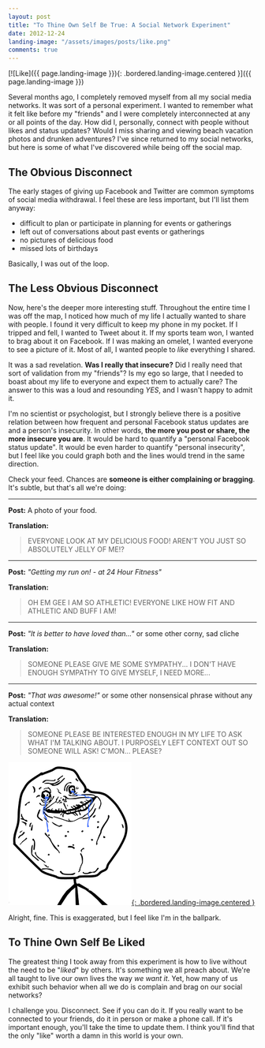 ```yaml
---
layout: post
title: "To Thine Own Self Be True: A Social Network Experiment"
date: 2012-12-24
landing-image: "/assets/images/posts/like.png"
comments: true
---
```


[![Like]({{ page.landing-image }}){: .bordered.landing-image.centered }]({{ page.landing-image }})

Several months ago, I completely removed myself from all my social media networks. It was sort of a personal experiment. I wanted to remember what it felt like before my "friends" and I were completely interconnected at any or all points of the day. How did I, personally, connect with people without likes and status updates? Would I miss sharing and viewing beach vacation photos and drunken adventures? I've since returned to my social networks, but here is some of what I've discovered while being off the social map.

## The Obvious Disconnect

The early stages of giving up Facebook and Twitter are common symptoms of social media withdrawal. I feel these are less important, but I'll list them anyway:

* difficult to plan or participate in planning for events or gatherings
* left out of conversations about past events or gatherings
* no pictures of delicious food
* missed lots of birthdays

Basically, I was out of the loop.

## The Less Obvious Disconnect

Now, here's the deeper more interesting stuff. Throughout the entire time I was off the map, I noticed how much of my life I actually wanted to share with people. I found it very difficult to keep my phone in my pocket. If I tripped and fell, I wanted to Tweet about it. If my sports team won, I wanted to brag about it on Facebook. If I was making an omelet, I wanted everyone to see a picture of it. Most of all, I wanted people to *like* everything I shared.

It was a sad revelation. **Was I really that insecure?** Did I really need that sort of validation from my "friends"? Is my ego so large, that I needed to boast about my life to everyone and expect them to actually care? The answer to this was a loud and resounding *YES*, and I wasn't happy to admit it.

I'm no scientist or psychologist, but I strongly believe there is a positive relation between how frequent and personal Facebook status updates are and a person's insecurity. In other words, **the more you post or share, the more insecure you are**. It would be hard to quantify a "personal Facebook status update". It would be even harder to quantify "personal insecurity", but I feel like you could graph both and the lines would trend in the same direction.

Check your feed. Chances are **someone is either complaining or bragging**. It's subtle, but that's all we're doing: 

---

**Post:** A photo of your food.

**Translation:** 

> EVERYONE LOOK AT MY DELICIOUS FOOD! AREN'T YOU JUST SO ABSOLUTELY JELLY OF ME!?

---

**Post:** *"Getting my run on! - at 24 Hour Fitness"*

**Translation:** 

> OH EM GEE I AM SO ATHLETIC! EVERYONE LIKE HOW FIT AND ATHLETIC AND BUFF I AM!

---

**Post:** *"It is better to have loved than..."* or some other corny, sad cliche 

**Translation:** 

> SOMEONE PLEASE GIVE ME SOME SYMPATHY... I DON'T HAVE ENOUGH SYMPATHY TO GIVE MYSELF, I NEED MORE...

---

**Post:** *"That was awesome!"* or some other nonsensical phrase without any actual context 

**Translation:**

> SOMEONE PLEASE BE INTERESTED ENOUGH IN MY LIFE TO ASK WHAT I'M TALKING ABOUT. I PURPOSELY LEFT CONTEXT OUT SO SOMEONE WILL ASK! C'MON... PLEASE?

[![Troll Cry](/assets/images/posts/troll-cry.png){: .bordered.landing-image.centered }](/assets/images/posts/troll-cry.png)

Alright, fine. This is exaggerated, but I feel like I'm in the ballpark.

## To Thine Own Self Be Liked

The greatest thing I took away from this experiment is how to live without the need to be "*liked*" by others. It's something we all preach about. We're all taught to live our own lives the way *we want it*. Yet, how many of us exhibit such behavior when all we do is complain and brag on our social networks? 

I challenge you. Disconnect. See if you can do it. If you really want to be connected to your friends, do it in person or make a phone call. If it's important enough, you'll take the time to update them. I think you'll find that the only "like" worth a damn in this world is your own.
